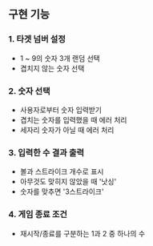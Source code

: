 ## 구현 기능

### 1. 타겟 넘버 설정
- 1 ~ 9의 숫자 3개 랜덤 선택
- 겹치지 않는 숫자 선택

### 2. 숫자 선택
- 사용자로부터 숫자 입력받기
- 겹치는 숫자를 입력했을 때 에러 처리
- 세자리 숫자가 아닐 때 에러 처리

### 3. 입력한 수 결과 출력
- 볼과 스트라이크 개수로 표시
- 아무것도 맞히지 않았을 때 '낫싱'
- 숫자를 맞추면 '3스트라이크'

### 4. 게임 종료 조건
- 재시작/종료를 구분하는 1과 2 중 하나의 수